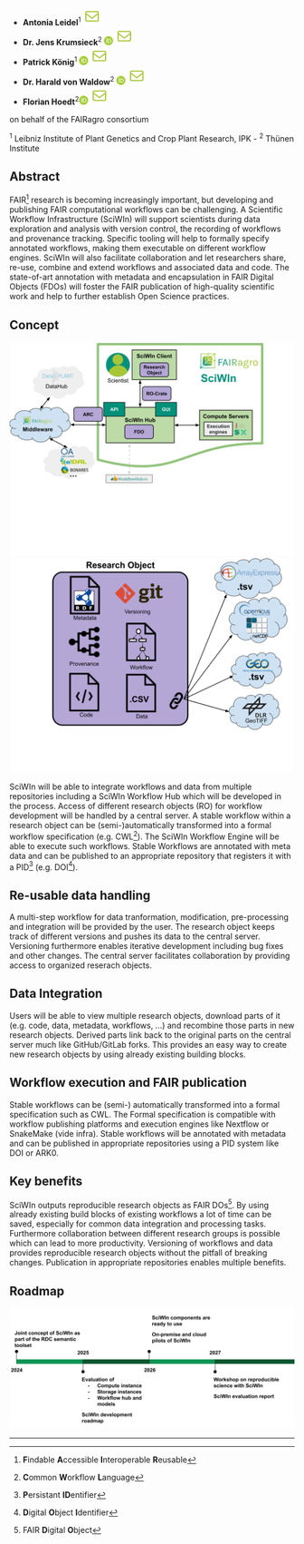- **Antonia Leidel**<sup>1</sup> [![E-Mail](./assets/mail.svg)](mailto:leidel@ipk-gatersleben.de)
- **Dr. Jens Krumsieck**<sup>2</sup> [![ORCID: 0000-0001-6242-5846](./assets/orcid.png)](https://orcid.org/0000-0001-6242-5846) [![E-Mail](./assets/mail.svg)](mailto:jens.krumsieck@thuenen.de)
- **Patrick König**<sup>1</sup> [![ORCID: 0000-0002-8948-6793](./assets/orcid.png)](https://orcid.org/0000-0002-8948-6793) [![E-Mail](./assets/mail.svg)](mailto:koenig@ipk-gatersleben.de)
- **Dr. Harald von Waldow**<sup>2</sup> [![ORCID: 0000-0003-4800-2833](./assets/orcid.png)](https://orcid.org/0000-0003-4800-2833) [![E-Mail](./assets/mail.svg)](mailto:harald.vonwaldow@thuenen.de)
- **Florian Hoedt**<sup>2</sup>[![ORCID: 0000-0002-6068-1659](./assets//orcid.png)](https://orcid.org/0000-0002-6068-1659) [![E-Mail](./assets/mail.svg)](mailto:florian.hoedt@thuenen.de)

on behalf of the FAIRagro consortium

<sup>1</sup> Leibniz Institute of Plant Genetics and Crop Plant Research, IPK - 
<sup>2</sup> Thünen Institute

## Abstract

FAIR[^1] research is becoming increasingly important, but developing and publishing FAIR computational workflows can be challenging. A Scientific Workflow Infrastructure (SciWIn) will support scientists during data exploration and analysis with version control, the recording of workflows and provenance tracking. Specific tooling will help to formally specify annotated workflows, making them executable on different workflow engines. SciWIn will also facilitate collaboration and let researchers share, re-use, combine and extend workflows and associated data and code. The state-of-art annotation with metadata and encapsulation in FAIR Digital Objects (FDOs) will foster the FAIR publication of high-quality scientific work and help to further establish Open Science practices.
 
## Concept
![Concept](./assets/concept3.svg)
![Concept](./assets/conceptro3.svg)

SciWIn will be able to integrate workflows and data from multiple repositories including a SciWIn Workflow Hub which will be developed in the process. Access of different research objects (RO) for workflow development will be handled by a central server. A stable workflow within a research object can be (semi-)automatically transformed into a formal workflow specification (e.g. CWL[^2]).
The SciWIn Workflow Engine will be able to execute such workflows. Stable Workflows are annotated with meta data and can be published to an appropriate repository that registers it with a PID[^3] (e.g. DOI[^4]).

## Re-usable data handling
A multi-step workflow for data tranformation, modification, pre-processing and integration will be provided by the user. The research object keeps track of different versions and pushes its data to the central server. Versioning furthermore enables iterative development including bug fixes and other changes. The central server facilitates collaboration by providing access to organized reserach objects.

## Data Integration

Users will be able to view multiple research objects, download parts of it (e.g. code, data, metadata, workflows, ...) and recombine those parts in new research objects. Derived parts link back to the original parts on the central server much like GitHub/GitLab forks. This provides an easy way to create new research objects by using already existing building blocks.

## Workflow execution and FAIR publication
Stable workflows can be (semi-) automatically transformed into a formal specification such as CWL. The Formal specification is compatible with workflow publishing platforms and execution engines like Nextflow or SnakeMake (vide infra). Stable workflows will be annotated with metadata and can be published in appropriate repositories using a PID system like DOI or ARK0.

## Key benefits
SciWIn outputs reproducible research objects as FAIR DOs[^5]. By using already existing build blocks of existing workflows a lot of time can be saved, especially for common data integration and processing tasks. Furthermore collaboration between different research groups is possible which can lead to more productivity. Versioning of workflows and data provides reproducible research objects without the pitfall of breaking changes. Publication in appropriate repositories enables multiple benefits.

## Roadmap
![Roadmap](./assets/roadmap.svg)

***

[^1]: **F**indable **A**ccessible **I**nteroperable **R**eusable
[^2]: **C**ommon **W**orkflow **L**anguage
[^3]: **P**ersistant **ID**entifier
[^4]: **D**igital **O**bject **I**dentifier
[^5]: FAIR **D**igital **O**bject